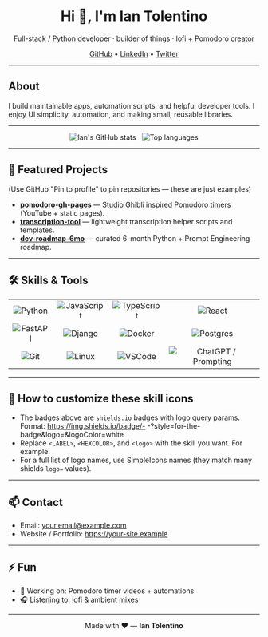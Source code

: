 <!-- HEADER -->
<h1 align="center">Hi 👋, I'm Ian Tolentino</h1>
<p align="center">Full-stack / Python developer · builder of things · lofi + Pomodoro creator</p>

<!-- SOCIALS -->
<p align="center">
  <a href="https://github.com/iantolentino" target="_blank">GitHub</a> •
  <a href="https://www.linkedin.com/in/your-linkedin" target="_blank">LinkedIn</a> •
  <a href="https://twitter.com/your-twitter" target="_blank">Twitter</a>
</p>

---

<!-- ABOUT -->
## About
I build maintainable apps, automation scripts, and helpful developer tools. I enjoy UI simplicity, automation, and making small, reusable libraries.

---

<!-- STATS -->
<p align="center">
  <img alt="Ian's GitHub stats" src="https://github-readme-stats.vercel.app/api?username=iantolentino&show_icons=true&theme=radical" />
  &nbsp;
  <img alt="Top languages" src="https://github-readme-stats.vercel.app/api/top-langs?username=iantolentino&layout=compact&theme=radical" />
</p>

---

## 🔭 Featured Projects
(Use GitHub "Pin to profile" to pin repositories — these are just examples)

- **[pomodoro-gh-pages](https://github.com/iantolentino/pomodoro-gh-pages)** — Studio Ghibli inspired Pomodoro timers (YouTube + static pages).
- **[transcription-tool](https://github.com/iantolentino/transcription-tool)** — lightweight transcription helper scripts and templates.
- **[dev-roadmap-6mo](https://github.com/iantolentino/dev-roadmap-6mo)** — curated 6-month Python + Prompt Engineering roadmap.

---

## 🛠 Skills & Tools
<!-- Use shields.io badges with logos (simpleicons) to create compact icon-like skills -->
<table>
  <tr>
    <td align="center"><img src="https://img.shields.io/badge/-Python-3776AB?style=for-the-badge&logo=python&logoColor=white" alt="Python"></td>
    <td align="center"><img src="https://img.shields.io/badge/-JavaScript-F7DF1E?style=for-the-badge&logo=javascript&logoColor=black" alt="JavaScript"></td>
    <td align="center"><img src="https://img.shields.io/badge/-TypeScript-3178C6?style=for-the-badge&logo=typescript&logoColor=white" alt="TypeScript"></td>
    <td align="center"><img src="https://img.shields.io/badge/-React-61DAFB?style=for-the-badge&logo=react&logoColor=black" alt="React"></td>
  </tr>
  <tr>
    <td align="center"><img src="https://img.shields.io/badge/-FastAPI-009688?style=for-the-badge&logo=fastapi&logoColor=white" alt="FastAPI"></td>
    <td align="center"><img src="https://img.shields.io/badge/-Django-092E20?style=for-the-badge&logo=django&logoColor=white" alt="Django"></td>
    <td align="center"><img src="https://img.shields.io/badge/-Docker-2496ED?style=for-the-badge&logo=docker&logoColor=white" alt="Docker"></td>
    <td align="center"><img src="https://img.shields.io/badge/-Postgres-316192?style=for-the-badge&logo=postgresql&logoColor=white" alt="Postgres"></td>
  </tr>
  <tr>
    <td align="center"><img src="https://img.shields.io/badge/-Git-F05032?style=for-the-badge&logo=git&logoColor=white" alt="Git"></td>
    <td align="center"><img src="https://img.shields.io/badge/-Linux-FCC624?style=for-the-badge&logo=linux&logoColor=black" alt="Linux"></td>
    <td align="center"><img src="https://img.shields.io/badge/-VSCode-007ACC?style=for-the-badge&logo=visualstudiocode&logoColor=white" alt="VSCode"></td>
    <td align="center"><img src="https://img.shields.io/badge/-ChatGPT-10A37F?style=for-the-badge&logo=openai&logoColor=white" alt="ChatGPT / Prompting"></td>
  </tr>
</table>

---

## 📌 How to customize these skill icons
- The badges above are `shields.io` badges with logo query params. Format:
https://img.shields.io/badge/-
<LABEL>-<HEXCOLOR>?style=for-the-badge&logo=<logo>&logoColor=white
- Replace `<LABEL>`, `<HEXCOLOR>`, and `<logo>` with the skill you want. For example:
- For a full list of logo names, use SimpleIcons names (they match many shields `logo=` values).

---

## 📫 Contact
- Email: your.email@example.com  
- Website / Portfolio: https://your-site.example

---

## ⚡ Fun
- 🔭 Working on: Pomodoro timer videos + automations  
- 🎧 Listening to: lofi & ambient mixes

---

<!-- FOOTER -->
<p align="center">Made with ❤️ — <strong>Ian Tolentino</strong></p>
